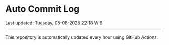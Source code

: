 # Auto Commit Log

Last updated: Tuesday, 05-08-2025 22:18 WIB

---

This repository is automatically updated every hour using GitHub Actions.
